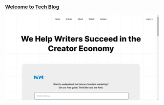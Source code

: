 <h3><a href="https://tech-blog-articles.vercel.app/">Welcome to Tech Blog</a></h3>

<img src="./app/assets/Screenshot-1.png" />
